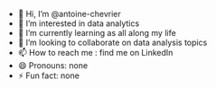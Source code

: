 - 👋 Hi, I’m @antoine-chevrier
- 👀 I’m interested in data analytics
- 🌱 I’m currently learning as all along my life
- 💞️ I’m looking to collaborate on data analysis topics
- 📫 How to reach me : find me on LinkedIn
- 😄 Pronouns: none
- ⚡ Fun fact: none

<!---
antoine-chevrier/antoine-chevrier is a ✨ special ✨ repository because its `README.md` (this file) appears on your GitHub profile.
You can click the Preview link to take a look at your changes.
--->

